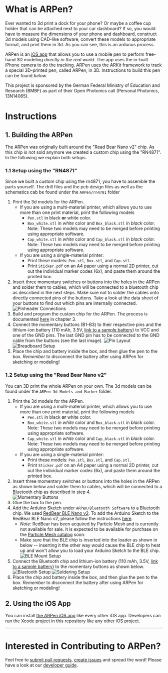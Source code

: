 # What is ARPen?

Ever wanted to 3d print a dock for your phone? Or maybe a coffee cup holder that can be attached next to your car dashboard? If so, you would have to measure the dimensions of your phone and dashboard, construct 3d models using CAD-like software, convert these models to appropriate format, and print them in 3d. As you can see, this is an arduous process.

ARPen is an [iOS app][8] that allows you to use a mobile pen to perform free-hand 3D modeling _directly in the real world_. The app uses the in-built iPhone camera to do the tracking. ARPen uses the ARKit framework to track a special 3D-printed pen, called ARPen, in 3D. Instructions to build this pen can be found *below*.  

This project is sponsored by the German Federal Ministry of Education and Research (BMBF) as part of their Open Photonics call (Personal Photonics, 13N14065).  

# Instructions
## 1. Building the ARPen
The ARPen was originally built around the "Read Bear Nano v2" chip. As this chip is not sold anymore we created a custom chip using the "RN4871". In the following we explain both setups.

### 1.1 Setup using the "RN4871"
Since we built a custom chip using the rn4871, you have to assemble the parts yourself. The drill files and the pcb design files as well as the schematics cab be found under the `ARPen/rn4781` folder

1. Print the 3d models for the ARPen.
	* If you are using a multi-material printer, which allows you to use more than one print material, print the following models
		* `Pen.stl` in black __or__ white color.
		* `Box_white.stl` in _white_ color and `Box_black.stl` in _black_ color. Note: These two models may need to be merged before printing using appropriate software.  
		* `Cap_white.stl` in _white_ color and `Cap_black.stl` in _black_ color. Note: These two models may need to be merged before printing using appropriate software.  
	* If you are using a single-material printer:
		* Print these models: `Pen.stl`, `Box.stl`, and `Cap.stl`.
		* Print `Sticker.pdf` on an A4 paper using a normal 2D printer, cut out the individual marker codes (6x), and paste them around the printed box.
2. Insert three momentary switches or buttons into the holes in the ARPen and solder them to cables, which will be connected to a bluetooth chip as described in the next steps. Make sure not to solder the cables onto directly connected pins of the buttons. Take a look at the data sheet of your buttons to find out which pins are internally connected.
	![][image-6]
3. Build and program the custom chip for the ARPen. The process is documented [here][9] in chapter 3.
4. Connect the momentary buttons (B1-B3) to their respective pins and the lithium-ion battery (110 mAh, 3.5V, [link to a sample battery][6]) to VCC and one of the GND pins. The last GND pin has to be connected to the GND cable from the buttons (see the last image).
	![][image-7]
	![][image-5]
5. Place the chip and battery inside the box, and then glue the pen to the box. _Remember_ to disconnect the battery after using ARPen for sketching or modeling!

### 1.2 Setup using the "Read Bear Nano v2"
You can 3D print the whole ARPen on your own. The 3d models can be found under the `ARPen 3d Models and Marker` folder.  

1. Print the 3d models for the ARPen.
	* If you are using a multi-material printer, which allows you to use more than one print material, print the following models
		* `Pen.stl` in black __or__ white color.
		* `Box_white.stl` in _white_ color and `Box_black.stl` in _black_ color. Note: These two models may need to be merged before printing using appropriate software.  
		* `Cap_white.stl` in _white_ color and `Cap_black.stl` in _black_ color. Note: These two models may need to be merged before printing using appropriate software.  
	* If you are using a single-material printer:
		* Print these models: `Pen.stl`, `Box.stl`, and `Cap.stl`.
		* Print `Sticker.pdf` on an A4 paper using a normal 2D printer, cut out the individual marker codes (6x), and paste them around the printed box.
2. Insert three momentary switches or buttons into the holes in the ARPen as shown below and solder them to cables, which will be connected to a Bluetooth chip as described in step 4.  
	![][image-1]
3. Glue the box to the pen.
4. Add the Arduino Sketch under `ARPen/Bluetooth Software` to a Bluetooth chip. We used [RedBear BLE Nano v2][1]. To add the Arduino Sketch to the RedBear BLE Nano v2, please follow the instructions [here][5].
	* _Note_: RedBear has been acquired by Particle Mesh and is currently not available for sale. It is expected to be available for purchase on the [Particle Mesh catalog][4] soon.
	* Make sure that the BLE chip is inserted into the loader as shown in below -- inserting it the other way would cause the BLE chip to heat up and won't allow you to load your Arduino Sketch to the BLE chip.
		![][image-3]
5. Connect the Bluetooth chip and lithium-ion battery (110 mAh, 3.5V, [link to a sample battery][6]) to the momentary buttons as shown below.<br>
	![][image-2] ![][image-4]
6. Place the chip and battery inside the box, and then glue the pen to the box. _Remember_ to disconnect the battery after using ARPen for sketching or modeling!

## 2. Using the iOS App
You can install [the ARPen iOS app][8] like every other iOS app. Developers can run the Xcode project in this repository like any other iOS project.   

----

# Interested in Contributing to ARPen?

Feel free to [submit pull requests][3], [create issues][2] and spread the word! Please have a look at our [developer guide][7].

[1]: https://redbear.cc/product/ble-nano-2.html "RedBear Nano v2"
[2]: https://github.com/i10/ARPen/issues/new "Add an issue"
[3]: https://github.com/i10/ARPen/compare
[4]: https://www.particle.io/mesh/ "Particle Mesh"
[5]: https://github.com/redbear/nRF5x/blob/master/nRF52832/docs/Arduino_Board_Package_Installation_Guide.md "Arduino Board Package Installation Guide"
[6]: https://www.sparkfun.com/products/13853 "Lithium-Ion Battery"
[7]: https://github.com/i10/ARPen/wiki/Developing-for-ARPen "Developing for ARPen"
[8]: https://hci.rwth-aachen.de/arpen-ios "The ARPen iOS App"
[9]: https://hci.rwth-aachen.de/publications/schaefer2020a.pdf "Redesigning ARPen"

[image-1]:	https://github.com/i10/ARPen/blob/master/Documentation/images/Buttons.JPG "Momentary Buttons"
[image-2]:	https://github.com/i10/ARPen/blob/master/Documentation/images/Bluetooth%20setup.png "Bluetooth Setup"
[image-3]:  https://github.com/i10/ARPen/blob/master/Documentation/images/BLE%20mount%20setup.png "BLE Mount Setup"
[image-4]:  https://github.com/i10/ARPen/blob/master/Documentation/images/Soldering_Setup.png "Soldering Setup"
[image-5]: https://github.com/i10/ARPen/blob/rn4871-integration/Documentation/images/rn4871/breadboard.png "Breadboard Setup"
[image-6]: https://github.com/i10/ARPen/blob/rn4871-integration/Documentation/images/rn4871/pinheader.png "Pinheader Connections"
[image-7]: https://github.com/i10/ARPen/blob/rn4871-integration/Documentation/images/rn4871/rn4871_digital.png "Pin Layout"

